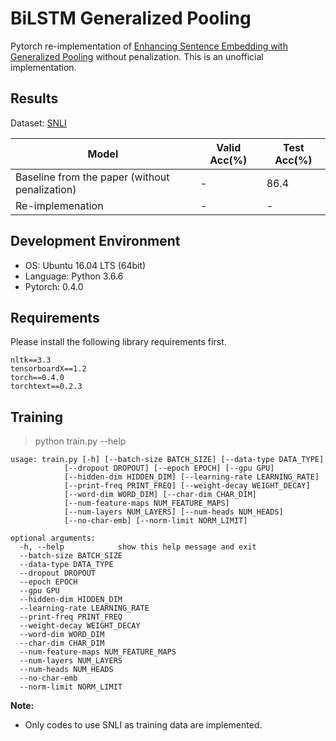 # BiLSTM Generalized Pooling
Pytorch re-implementation of [Enhancing Sentence Embedding with Generalized Pooling](https://arxiv.org/abs/1806.09828) without penalization.
This is an unofficial implementation.

## Results
Dataset: [SNLI](https://nlp.stanford.edu/projects/snli/)

| Model | Valid Acc(%) | Test Acc(%)
| ----- | ------------ | -----------
| Baseline from the paper (without penalization) | - | 86.4 |
| Re-implemenation | - | - |

## Development Environment
- OS: Ubuntu 16.04 LTS (64bit)
- Language: Python 3.6.6
- Pytorch: 0.4.0

## Requirements
Please install the following library requirements first.

    nltk==3.3
    tensorboardX==1.2
    torch==0.4.0
    torchtext==0.2.3
    
## Training
> python train.py --help

    usage: train.py [-h] [--batch-size BATCH_SIZE] [--data-type DATA_TYPE]
                [--dropout DROPOUT] [--epoch EPOCH] [--gpu GPU]
                [--hidden-dim HIDDEN_DIM] [--learning-rate LEARNING_RATE]
                [--print-freq PRINT_FREQ] [--weight-decay WEIGHT_DECAY]
                [--word-dim WORD_DIM] [--char-dim CHAR_DIM]
                [--num-feature-maps NUM_FEATURE_MAPS]
                [--num-layers NUM_LAYERS] [--num-heads NUM_HEADS]
                [--no-char-emb] [--norm-limit NORM_LIMIT]

    optional arguments:
      -h, --help            show this help message and exit
      --batch-size BATCH_SIZE
      --data-type DATA_TYPE
      --dropout DROPOUT
      --epoch EPOCH
      --gpu GPU
      --hidden-dim HIDDEN_DIM
      --learning-rate LEARNING_RATE
      --print-freq PRINT_FREQ
      --weight-decay WEIGHT_DECAY
      --word-dim WORD_DIM
      --char-dim CHAR_DIM
      --num-feature-maps NUM_FEATURE_MAPS
      --num-layers NUM_LAYERS
      --num-heads NUM_HEADS
      --no-char-emb
      --norm-limit NORM_LIMIT

**Note:** 
- Only codes to use SNLI as training data are implemented.

